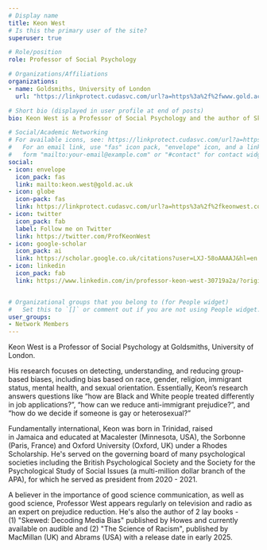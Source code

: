 ```yaml
---
# Display name
title: Keon West
# Is this the primary user of the site?
superuser: true

# Role/position
role: Professor of Social Psychology

# Organizations/Affiliations
organizations:
- name: Goldsmiths, University of London
  url: "https://linkprotect.cudasvc.com/url?a=https%3a%2f%2fwww.gold.ac.uk%2fpsychology%2fstaff%2fwest-keon%2f&c=E,1,lLHEaxX5oZFJ_cf2J3ZrZRAOGTwEiMYnt0hD7yUb1YQbb6Ie8qWuk_A7tcvYPrtP6UBqIL9G0n0kMR7dWOAY3uCvcSWdJ0Zxa3np_lHYFMRM5A7Y_Qj087xA&typo=1"

# Short bio (displayed in user profile at end of posts)
bio: Keon West is a Professor of Social Psychology and the author of Skewed: Decoding Media Bias (2022) and The Science of Racism (2025).

# Social/Academic Networking
# For available icons, see: https://linkprotect.cudasvc.com/url?a=https%3a%2f%2fsourcethemes.com%2facademic%2fdocs%2fpage-builder%2f%23icons&c=E,1,rhMx4X0hH0cxPtof88V3orAfzLU6RcreJhG-4YThc2BcJfj31uq6fObli0V6dUzn90iRrOs25hhHV2vULMqYTcV2vKuR2o_SCqVPHJ3NlnZtqyeM8g,,&typo=1
#   For an email link, use "fas" icon pack, "envelope" icon, and a link in the
#   form "mailto:your-email@example.com" or "#contact" for contact widget.
social:
- icon: envelope
  icon_pack: fas
  link: mailto:keon.west@gold.ac.uk
- icon: globe
  icon-pack: fas
  link: https://linkprotect.cudasvc.com/url?a=https%3a%2f%2fkeonwest.com%2f&c=E,1,h8lfT5RfRI428IZh1PlJhN7Nres0t_JYeA02mfpOAL4VusnDE0LAG5akD005ZhuDM-KcZxS1iRpjeovnCzICsSTXNb4H9XxfActP62wZEM1AYNKCBQ8sxUJl&typo=1
- icon: twitter
  icon_pack: fab
  label: Follow me on Twitter
  link: https://twitter.com/ProfKeonWest
- icon: google-scholar
  icon_pack: ai
  link: https://scholar.google.co.uk/citations?user=LXJ-58oAAAAJ&hl=en
- icon: linkedin
  icon_pack: fab
  link: https://www.linkedin.com/in/professor-keon-west-30719a2a/?originalSubdomain=uk


# Organizational groups that you belong to (for People widget)
#   Set this to `[]` or comment out if you are not using People widget.
user_groups:
- Network Members
---
```


Keon West is a Professor of Social Psychology at Goldsmiths, University of London. 

His research focuses on detecting, understanding, and reducing group-based biases, including bias based on race, gender, religion, immigrant status, mental health, and sexual orientation. Essentially, Keon’s research answers questions like “how are Black and White people treated differently in job applications?”, “how can we reduce anti-immigrant prejudice?”, and “how do we decide if someone is gay or heterosexual?”

Fundamentally international, Keon was born in Trinidad, raised in Jamaica and educated at Macalester (Minnesota, USA), the Sorbonne (Paris, France) and Oxford University (Oxford, UK) under a Rhodes Scholarship. He's served on the governing board of many psychological societies including the British Psychological Society and the Society for the Psychological Study of Social Issues (a multi-million dollar branch of the APA), for which he served as president from 2020 - 2021.  

A believer in the importance of good science communication, as well as good science, Professor West appears regularly on television and radio as an expert on prejudice reduction. He's also the author of 2 lay books - (1) "Skewed: Decoding Media Bias" published by Howes and currently available on audible and (2) "The Science of Racism", published by MacMillan (UK) and Abrams (USA) with a release date in early 2025.
